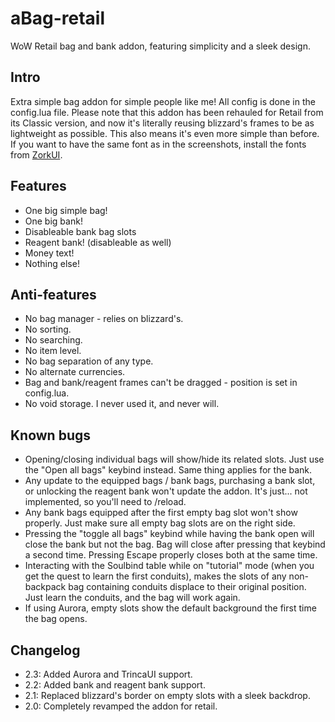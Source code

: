 # aBag-retail
WoW Retail bag and bank addon, featuring simplicity and a sleek design.

## Intro
Extra simple bag addon for simple people like me!
All config is done in the config.lua file.
Please note that this addon has been rehauled for Retail from its Classic version, and now it's literally reusing blizzard's frames to be as lightweight as possible. This also means it's even more simple than before.
If you want to have the same font as in the screenshots, install the fonts from [ZorkUI](https://www.wowinterface.com/downloads/info24252-ZorkUI.html).

## Features
  * One big simple bag!
  * One big bank!
  * Disableable bank bag slots
  * Reagent bank! (disableable as well)
  * Money text!
  * Nothing else!

## Anti-features
  * No bag manager - relies on blizzard's.
  * No sorting.
  * No searching.
  * No item level.
  * No bag separation of any type.
  * No alternate currencies.
  * Bag and bank/reagent frames can't be dragged - position is set in config.lua.
  * No void storage. I never used it, and never will.

## Known bugs
  * Opening/closing individual bags will show/hide its related slots. Just use the "Open all bags" keybind instead. Same thing applies for the bank.
  * Any update to the equipped bags / bank bags, purchasing a bank slot, or unlocking the reagent bank won't update the addon. It's just... not implemented, so you'll need to /reload.
  * Any bank bags equipped after the first empty bag slot won't show properly. Just make sure all empty bag slots are on the right side.
  * Pressing the "toggle all bags" keybind while having the bank open will close the bank but not the bag. Bag will close after pressing that keybind a second time. Pressing Escape properly closes both at the same time.
  * Interacting with the Soulbind table while on "tutorial" mode (when you get the quest to learn the first conduits), makes the slots of any non-backpack bag containing conduits displace to their original position. Just learn the conduits, and the bag will work again.
  * If using Aurora, empty slots show the default background the first time the bag opens.

## Changelog
  * 2.3: Added Aurora and TrincaUI support.
  * 2.2: Added bank and reagent bank support.
  * 2.1: Replaced blizzard's border on empty slots with a sleek backdrop.
  * 2.0: Completely revamped the addon for retail.
